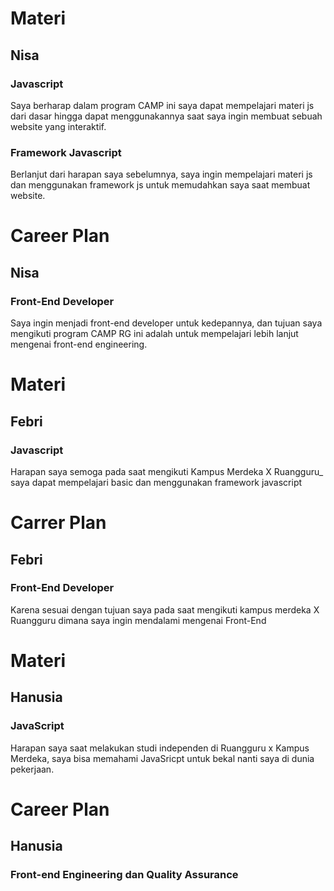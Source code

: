 # Materi
## Nisa
### Javascript
Saya berharap dalam program CAMP ini saya dapat mempelajari materi js dari dasar hingga dapat menggunakannya saat saya ingin membuat sebuah website yang interaktif.

### Framework Javascript
Berlanjut dari harapan saya sebelumnya, saya ingin mempelajari materi js dan menggunakan framework js untuk memudahkan saya saat membuat website.

# Career Plan
## Nisa
### Front-End Developer
Saya ingin menjadi front-end developer untuk kedepannya, dan tujuan saya mengikuti program CAMP RG ini adalah untuk mempelajari lebih lanjut mengenai front-end engineering.

# Materi
## Febri
### Javascript
Harapan saya semoga pada saat mengikuti Kampus Merdeka X Ruangguru_ saya dapat mempelajari basic dan menggunakan framework javascript

# Carrer Plan
## Febri
### Front-End Developer
Karena sesuai dengan tujuan saya pada saat mengikuti kampus merdeka X Ruangguru dimana saya ingin mendalami mengenai Front-End


# Materi
## Hanusia
### JavaScript
Harapan saya saat melakukan studi independen di Ruangguru x Kampus Merdeka, saya bisa memahami JavaSricpt untuk bekal nanti saya di dunia pekerjaan.

# Career Plan
## Hanusia
### Front-end Engineering dan Quality Assurance

